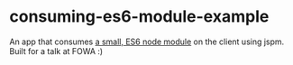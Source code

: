 # consuming-es6-module-example

An app that consumes [a small, ES6 node module](https://github.com/jackfranklin/authoring-es6-module-example) on the client using jspm. Built for a talk at FOWA :)
